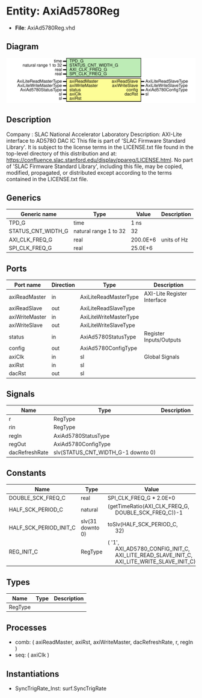 # Entity: AxiAd5780Reg

- **File**: AxiAd5780Reg.vhd
## Diagram

![Diagram](AxiAd5780Reg.svg "Diagram")
## Description

Company    : SLAC National Accelerator Laboratory
Description: AXI-Lite interface to AD5780 DAC IC
This file is part of 'SLAC Firmware Standard Library'.
It is subject to the license terms in the LICENSE.txt file found in the
top-level directory of this distribution and at:
   https://confluence.slac.stanford.edu/display/ppareg/LICENSE.html.
No part of 'SLAC Firmware Standard Library', including this file,
may be copied, modified, propagated, or distributed except according to
the terms contained in the LICENSE.txt file.
## Generics

| Generic name       | Type                  | Value    | Description |
| ------------------ | --------------------- | -------- | ----------- |
| TPD_G              | time                  | 1 ns     |             |
| STATUS_CNT_WIDTH_G | natural range 1 to 32 | 32       |             |
| AXI_CLK_FREQ_G     | real                  | 200.0E+6 | units of Hz |
| SPI_CLK_FREQ_G     | real                  | 25.0E+6  |             |
## Ports

| Port name      | Direction | Type                   | Description                 |
| -------------- | --------- | ---------------------- | --------------------------- |
| axiReadMaster  | in        | AxiLiteReadMasterType  | AXI-Lite Register Interface |
| axiReadSlave   | out       | AxiLiteReadSlaveType   |                             |
| axiWriteMaster | in        | AxiLiteWriteMasterType |                             |
| axiWriteSlave  | out       | AxiLiteWriteSlaveType  |                             |
| status         | in        | AxiAd5780StatusType    | Register Inputs/Outputs     |
| config         | out       | AxiAd5780ConfigType    |                             |
| axiClk         | in        | sl                     | Global Signals              |
| axiRst         | in        | sl                     |                             |
| dacRst         | out       | sl                     |                             |
## Signals

| Name           | Type                               | Description |
| -------------- | ---------------------------------- | ----------- |
| r              | RegType                            |             |
| rin            | RegType                            |             |
| regIn          | AxiAd5780StatusType                |             |
| regOut         | AxiAd5780ConfigType                |             |
| dacRefreshRate | slv(STATUS_CNT_WIDTH_G-1 downto 0) |             |
## Constants

| Name                   | Type             | Value                                                                                                                                                                                                                          | Description |
| ---------------------- | ---------------- | ------------------------------------------------------------------------------------------------------------------------------------------------------------------------------------------------------------------------------ | ----------- |
| DOUBLE_SCK_FREQ_C      | real             |  SPI_CLK_FREQ_G * 2.0E+0                                                                                                                                                                                                       |             |
| HALF_SCK_PERIOD_C      | natural          |  (getTimeRatio(AXI_CLK_FREQ_G,<br><span style="padding-left:20px"> DOUBLE_SCK_FREQ_C))-1                                                                                                                                       |             |
| HALF_SCK_PERIOD_INIT_C | slv(31 downto 0) |  toSlv(HALF_SCK_PERIOD_C,<br><span style="padding-left:20px"> 32)                                                                                                                                                              |             |
| REG_INIT_C             | RegType          |  (       '1',<br><span style="padding-left:20px">       AXI_AD5780_CONFIG_INIT_C,<br><span style="padding-left:20px">       AXI_LITE_READ_SLAVE_INIT_C,<br><span style="padding-left:20px">       AXI_LITE_WRITE_SLAVE_INIT_C) |             |
## Types

| Name    | Type | Description |
| ------- | ---- | ----------- |
| RegType |      |             |
## Processes
- comb: ( axiReadMaster, axiRst, axiWriteMaster, dacRefreshRate, r, regIn )
- seq: ( axiClk )
## Instantiations

- SyncTrigRate_Inst: surf.SyncTrigRate
